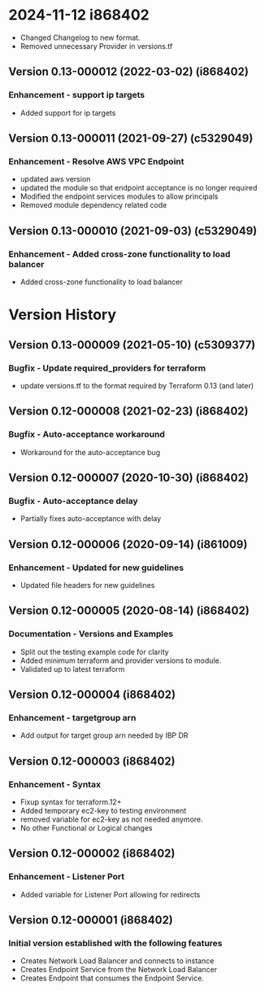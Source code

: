 # 2024-11-12 i868402
* Changed Changelog to new format.
* Removed unnecessary Provider in versions.tf

## Version 0.13-000012 (2022-03-02) (i868402)
### Enhancement - support ip targets
* Added support for ip targets

## Version 0.13-000011 (2021-09-27) (c5329049)
### Enhancement - Resolve AWS VPC Endpoint
* updated aws version
* updated the module so that endpoint acceptance is no longer required
* Modified the endpoint services modules to allow principals
* Removed module dependency related code

## Version 0.13-000010 (2021-09-03) (c5329049)
### Enhancement - Added cross-zone functionality to load balancer
* Added cross-zone functionality to load balancer

# Version History
## Version 0.13-000009 (2021-05-10) (c5309377)
### Bugfix - Update required_providers for terraform
* update versions.tf to the format required by Terraform 0.13 (and later)

## Version 0.12-000008 (2021-02-23) (i868402)
### Bugfix - Auto-acceptance workaround
* Workaround for the auto-acceptance bug

## Version 0.12-000007 (2020-10-30) (i868402)
### Bugfix - Auto-acceptance delay
* Partially fixes auto-acceptance with delay

## Version 0.12-000006 (2020-09-14) (i861009)
### Enhancement - Updated for new guidelines
* Updated file headers for new guidelines

## Version 0.12-000005 (2020-08-14) (i868402)
### Documentation - Versions and Examples
* Split out the testing example code for clarity
* Added minimum terraform and provider versions to module.
* Validated up to latest terraform

## Version 0.12-000004 (i868402)
### Enhancement - targetgroup arn
* Add output for target group arn needed by IBP DR

## Version 0.12-000003 (i868402)
### Enhancement - Syntax
* Fixup syntax for terraform.12+
* Added temporary ec2-key to testing environment
* removed variable for ec2-key as not needed anymore.
* No other Functional or Logical changes

## Version 0.12-000002 (i868402)
### Enhancement - Listener Port
* Added variable for Listener Port allowing for redirects

## Version 0.12-000001 (i868402)
### Initial version established with the following features
* Creates Network Load Balancer and connects to instance
* Creates Endpoint Service from the Network Load Balancer
* Creates Endpoint that consumes the Endpoint Service.
